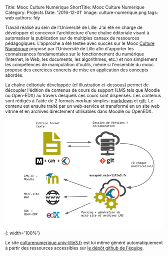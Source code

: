 Title: Mooc Culture Numérique
ShortTitle: Mooc Culture Numérique
Category: Projects
Date: '2016-12-01'
Image: culture-numerique.png
tags: web
authors: fdy

Travail réalisé au sein de l'Université de Lille. J'ai été en charge de développer et concevoir l'architecture d'une chaîne éditoriale visant à automatiser la publication sur de multiples canaux de ressources pédagogiques. L'approche a été testée avec succès sur le Mooc [Culture Numérique](https://culturenumerique.univ-lille3.fr) proposé par l'Université de Lille afin d'apporter les connaissances fondamentales sur le fonctionnement du numérique (Internet, le Web, les documents, les algorithmes, etc.) et non simplement les compétences de manipulation d'outils, même si l'ensemble du mooc propose des exercices concrets de mise en application des concepts abordés. 

La chaîne éditoriale développée (cf illustration ci-dessous) permet de découpler l'édition de contenus de cours du support (LMS tels que Moodle ou Open-EDX) au travers desquels ces cours sont dispensés. Les contenus sont rédigés à l'aide de 2 formats _markup_ simples: [markdown](https://fr.wikipedia.org/wiki/Markdown) et [gift](https://docs.moodle.org/23/en/GIFT_format). Le contenu est ensuite traité par un web-service et transformé en un site web vitrine et en archives directement utilisables dans Moodle ou OpenEDX. 

![culture numerique workflow](images/portfolio/culture-numerique_workflow.png){: width='100%'}

Le site [culturenumerique.univ-lille3.fr](https://culturenumerique.univ-lille3.fr) est lui même généré automatiquement à partir des ressources accessibles sur [le dépôt github de l'équipe](https://github.com/CultureNumerique). 